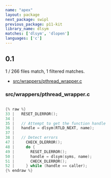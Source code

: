 ```yaml
---
name: "apex"
layout: package
next_package: swipl
previous_package: p11-kit
library_name: dlsym
matches: ['dlsym', 'dlopen']
languages: ['c']
---
```

## 0.1
1 / 266 files match, 1 filtered matches.

 - [src/wrappers/pthread_wrapper.c](#srcwrapperspthread_wrapperc)

### src/wrappers/pthread_wrapper.c

```c

{% raw %}
33 |   RESET_DLERROR();
34 | 
35 |   // Attempt to get the function handle
36 |   handle = dlsym(RTLD_NEXT, name);
37 | 
38 |   // Detect errors
47 |     CHECK_DLERROR();
48 |     do {
49 |       RESET_DLERROR();
50 |       handle = dlsym(syms, name);
51 |       CHECK_DLERROR();
52 |     } while (handle == caller);
{% endraw %}

```